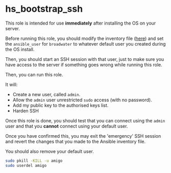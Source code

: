 # hs_bootstrap_ssh

This role is intended for use **immediately** after installing the OS on your server.

Before running this role, you should modify the inventory file ([here](../../../hosts.ini)) and set the `ansible_user` for `broadwater` to whatever default user you created during the OS install.

Then, you should start an SSH session with that user, just to make sure you have access to the server if something goes wrong while running this role.

Then, you can run this role.

It will:

- Create a new user, called `admin`.
- Allow the `admin` user unrestricted `sudo` access (with no password).
- Add my public key to the authorised keys list.
- Harden SSH

Once this role is done, you should test that you can connect using the `admin` user and that you **cannot** connect using your default user.

Once you have confirmed this, you may exit the 'emergency' SSH session and revert the changes that you made to the Ansible inventory file.

You should also remove your default user.

```bash
sudo pkill -KILL -u amigo
sudo userdel amigo
```
